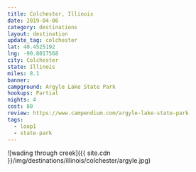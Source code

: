 ```yaml
---
title: Colchester, Illinois
date: 2019-04-06
category: destinations
layout: destination
update_tag: colchester
lat: 40.4525192
lng: -90.8017568
city: Colchester
state: Illinois
miles: 8.1
banner: 
campground: Argyle Lake State Park
hookups: Partial
nights: 4
cost: 80
review: https://www.campendium.com/argyle-lake-state-park
tags:
  - loop1
  - state-park
---
```


![wading through creek]({{ site.cdn }}/img/destinations/illinois/colchester/argyle.jpg)
